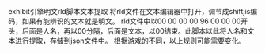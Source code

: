 exhibit引擎明文rld脚本文本提取
将rld文件在文本编辑器中打开，调节成shiftjis编码，如果有能辨识的文本就是明文。
rld文件中以00 00 00 00 96 00 00 00开头，后面是人名，再以00分隔，后面是文本，以00结束。此脚本以此将人名和文本进行提取，存储到json文件中。
根据游戏的不同，以上规则可能需要变化。
